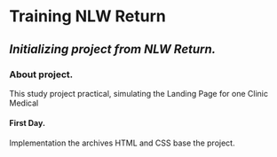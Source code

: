 # Training NLW Return

## _Initializing project from NLW Return._

### About project.
This study project practical, simulating the Landing Page for one Clinic Medical

#### First Day.
Implementation the archives HTML and CSS base the project.

